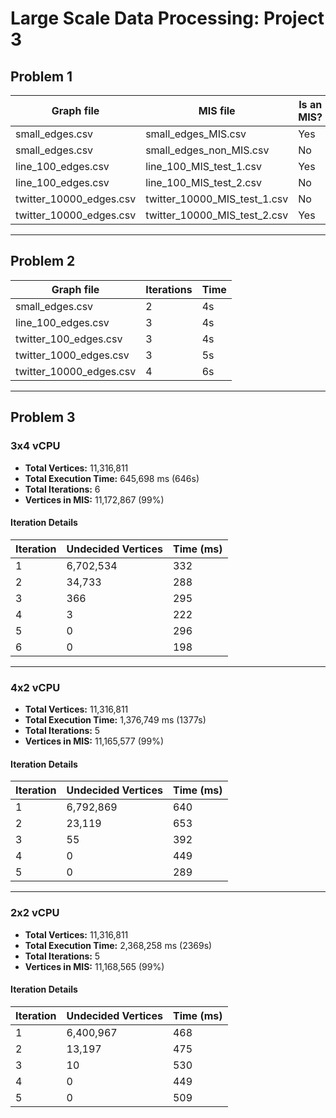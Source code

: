 # Large Scale Data Processing: Project 3
## Problem 1

| Graph file               | MIS file                    | Is an MIS? |
| ------------------------ | --------------------------- | ---------- |
| small_edges.csv          | small_edges_MIS.csv         | Yes        |
| small_edges.csv          | small_edges_non_MIS.csv     | No         |
| line_100_edges.csv       | line_100_MIS_test_1.csv     | Yes        |
| line_100_edges.csv       | line_100_MIS_test_2.csv     | No         |
| twitter_10000_edges.csv  | twitter_10000_MIS_test_1.csv| No         |
| twitter_10000_edges.csv  | twitter_10000_MIS_test_2.csv| Yes        |

---

##  Problem 2


| Graph file               | Iterations | Time  |
| ------------------------|------------|-------|
| small_edges.csv         | 2          | 4s    |
| line_100_edges.csv      | 3          | 4s    |
| twitter_100_edges.csv   | 3          | 4s    |
| twitter_1000_edges.csv  | 3          | 5s    |
| twitter_10000_edges.csv | 4          | 6s    |

---

##  Problem 3

### 3x4 vCPU

- **Total Vertices:** 11,316,811  
- **Total Execution Time:** 645,698 ms (646s)  
- **Total Iterations:** 6  
- **Vertices in MIS:** 11,172,867 (99%)

#### Iteration Details

| Iteration | Undecided Vertices | Time (ms) |
|-----------|--------------------|-----------|
| 1         | 6,702,534          | 332       |
| 2         | 34,733             | 288       |
| 3         | 366                | 295       |
| 4         | 3                  | 222       |
| 5         | 0                  | 296       |
| 6         | 0                  | 198       |

---

### 4x2 vCPU

- **Total Vertices:** 11,316,811  
- **Total Execution Time:** 1,376,749 ms (1377s)  
- **Total Iterations:** 5  
- **Vertices in MIS:** 11,165,577 (99%)

#### Iteration Details

| Iteration | Undecided Vertices | Time (ms) |
|-----------|--------------------|-----------|
| 1         | 6,792,869          | 640       |
| 2         | 23,119             | 653       |
| 3         | 55                 | 392       |
| 4         | 0                  | 449       |
| 5         | 0                  | 289       |

---

### 2x2 vCPU

- **Total Vertices:** 11,316,811  
- **Total Execution Time:** 2,368,258 ms (2369s)  
- **Total Iterations:** 5  
- **Vertices in MIS:** 11,168,565 (99%)

#### Iteration Details

| Iteration | Undecided Vertices | Time (ms) |
|-----------|--------------------|-----------|
| 1         | 6,400,967          | 468       |
| 2         | 13,197             | 475       |
| 3         | 10                 | 530       |
| 4         | 0                  | 449       |
| 5         | 0                  | 509       |
